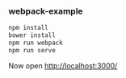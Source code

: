### webpack-example

```bash
npm install
bower install
npm run webpack
npm run serve
```

Now open <http://localhost:3000/>
